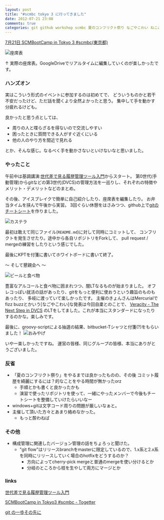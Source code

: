```yaml
---
layout: post
title: "#scmbc tokyo 3 に行ってきました"
date: 2012-07-21 23:08
comments: true
categories: git github workshop scmbc 夏のコンフリクト祭り なごやこわい ねこみみメイド うさみエンジニア
---
```

[7月21日 SCMBootCamp in Tokyo 3 #scmbc(東京都)](http://kokucheese.com/event/index/42642/)

![座席表](https://lh4.googleusercontent.com/-HUE7jfc_yUk/UAq8jeG0K7I/AAAAAAAADbo/FJKWSiX5MtQ/w594-h497-k/SCMBootCampinTokyo3.png)

↑ 実際の座席表。GoogleDriveでリアルタイムに編集していくのが楽しかったです。


### ハンズオン
実はこういう形式のイベントに参加するのは初めてで、
どういうものかと若干不安だったけど、ただ話を聞くより全然よかったと思う。
集中して手を動かす分疲れるけども。

良かったと思う点としては、

- 周りの人と喋らざるを得ないので交流しやすい
- 困ったときに質問できる人がすぐ近くにいる
- 他の人のやり方を間近で見れる

とか、そんな感じ。なるべく手を動かさないといけないなと思いました。


### やったこと
午前中は基調講演:[世代差で見る履歴管理ツール入門](http://www.lares.dti.ne.jp/~foozy/fujiguruma/scm/scmbc-201207/speech.html)からスタート。
第0世代(手動管理)からgitなどの第3世代(DVCS)の管理方法を一巡りし、それぞれの特徴や
メリット・デメリットなどのまとめ。

その後、アイスブレイクで簡単に自己紹介したり、座席表を編集したり。
お弁当タイムを挟んで午後から実習。
3回ぐらい休憩をはさみつつ、github上で[gitのチートシート](https://github.com/STAR-ZERO/necomimi)を作りました。

![カステラ](https://lh4.googleusercontent.com/-WlWKUIeW7HI/UAqurhRSWPI/AAAAAAAADYw/3bjdYdTGLIc/s807/IMG_20120721_162728.jpg)

最初は敢えて同じファイル(`README.md`)に対して同時にコミットして、
コンフリクトを発生させたり。途中から各自リポジトリをForkして、
pull request / mergeの練習をしたりという感じでした。

最後にKPTを付箋に書いてホワイトボードに書いて終了。

〜 そして懇親会へ 〜

![ビールと食べ物](https://lh4.googleusercontent.com/-QTgh6Jzhptw/UAquwh5ektI/AAAAAAAADY4/0cykiGzrmrQ/s807/IMG_20120721_191356.jpg)

豊富なアルコールと食べ物に囲まれつつ、闇LTなるものが始まりました。
オフレコっぽい就活の話があったり、gitをもっと便利に使おうという趣旨のものもあったり、
多岐に渡っていて楽しかったです。
主催のきょんさんはMercurialでfizz buzzとかいう[なごやこわい]な発表は今回自粛とのことで、
[Veracity - The Next Step in DVCS](http://veracity-scm.com/)
のLTをしてました。これが本当にスタンダードになったりするのかな。楽しみです。



最後に、groovy-scriptによる抽選の結果、bitbucket-Tシャツと付箋(?)をもらいました！
![おみやげ](https://lh6.googleusercontent.com/-tu5WItm8i8Q/UAqvoqHi4ZI/AAAAAAAADbU/tVF5Ze8r_oM/s605/IMG_20120721_210946.jpg)

いやー楽しかったですね。
運営の皆様、同じグループの皆様、本当にありがとうございました。



### 反省
- 「夏のコンフリクト祭り」をやるまでは良かったものの、その後
コミット履歴を綺麗にするには？的なことをやる時間が無かったorz
  - 手順とかも書くと良かったかも
  - 演習で使ったリポジトリを使って、一緒にやったメンバーで今後もチートシートを整備していけたらいいなー
- windows+gitは文字コード周りの問題が厳しいなぁと。
- 主催して頂いた方々とあまり絡めなかった。
  - もっと酔わねば

### その他
- 構成管理に関連したバージョン管理の話をちょろっと聞けた。
  - "git flow"はリリースbranchをmasterに限定しているので、1.x系と2.x系を同時にリリースしていく場合のhotfixをどうするのか？
    - 方向によってcherry-pick mergeと普通のmergeを使い分けるとか
    - 分岐のところから枝を生やして両方にマージとか


### links
[世代差で見る履歴管理ツール入門](http://www.lares.dti.ne.jp/~foozy/fujiguruma/scm/scmbc-201207/speech.html)

[SCMBootCamp in Tokyo3 #scmbc - Togetter](http://togetter.com/li/342324)

[git の一歩その先に](http://tomykaira.rackbox.net/lt/lt.html)


